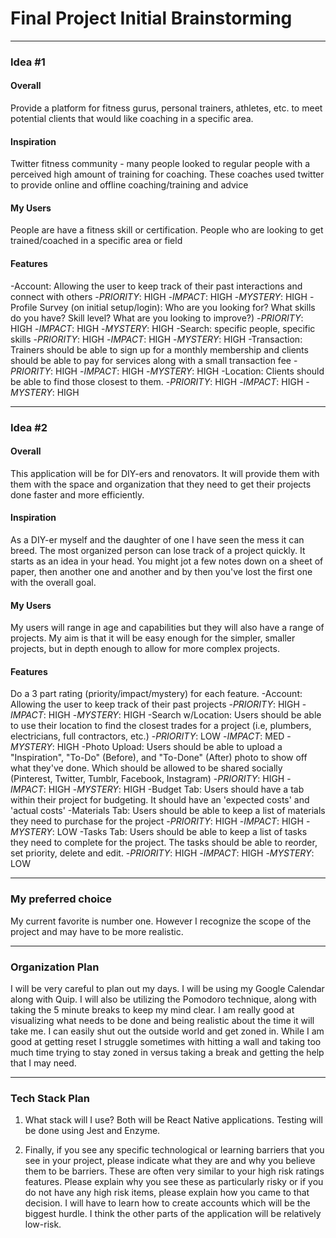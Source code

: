 # Final Project Initial Brainstorming
---
### Idea \#1 ###

#### Overall ####
Provide a platform for fitness gurus, personal trainers, athletes, etc. to meet potential clients that would like coaching in a specific area.

#### Inspiration ####
Twitter fitness community - many people looked to regular people with a perceived high amount of training for coaching. These coaches used twitter to provide online and offline coaching/training and advice

#### My Users ####
People are have a fitness skill or certification. People who are looking to get trained/coached in a specific area or field

#### Features ####
-Account: Allowing the user to keep track of their past interactions and connect with others
  -_*PRIORITY*_: HIGH
  -_*IMPACT*_: HIGH
  -_*MYSTERY*_: HIGH
-Profile Survey (on initial setup/login): Who are you looking for? What skills do you have? Skill level? What are you looking to improve?)
  -_*PRIORITY*_: HIGH
  -_*IMPACT*_: HIGH
  -_*MYSTERY*_: HIGH
-Search: specific people, specific skills
  -_*PRIORITY*_: HIGH
  -_*IMPACT*_: HIGH
  -_*MYSTERY*_: HIGH
-Transaction: Trainers should be able to sign up for a monthly membership and clients should be able to pay for services along with a small transaction fee
  -_*PRIORITY*_: HIGH
  -_*IMPACT*_: HIGH
  -_*MYSTERY*_: HIGH
-Location: Clients should be able to find those closest to them.
  -_*PRIORITY*_: HIGH
  -_*IMPACT*_: HIGH
  -_*MYSTERY*_: HIGH

---
### Idea \#2 ###

#### Overall ####
This application will be for DIY-ers and renovators. It will provide them with them with the space and organization that they need to get their projects done faster and more efficiently.

#### Inspiration ####
As a DIY-er myself and the daughter of one I have seen the mess it can breed. The most organized person can lose track of a project quickly. It starts as an idea in your head. You might jot a few notes down on a sheet of paper, then another one and another and by then you've lost the first one with the overall goal.

#### My Users ####
My users will range in age and capabilities but they will also have a range of projects. My aim is that it will be easy enough for the simpler, smaller projects, but in depth enough to allow for more complex projects.

#### Features ####
Do a 3 part rating (priority/impact/mystery) for each feature.
  -Account: Allowing the user to keep track of their past projects
    -_*PRIORITY*_: HIGH
    -_*IMPACT*_: HIGH
    -_*MYSTERY*_: HIGH
  -Search w/Location: Users should be able to use their location to find the closest trades for a project (i.e, plumbers, electricians, full contractors, etc.)
    -_*PRIORITY*_: LOW
    -_*IMPACT*_: MED
    -_*MYSTERY*_: HIGH
  -Photo Upload: Users should be able to upload a "Inspiration", "To-Do" (Before), and "To-Done" (After) photo to show off what they've done. Which should be allowed to be shared socially (Pinterest, Twitter, Tumblr, Facebook, Instagram)
    -_*PRIORITY*_: HIGH
    -_*IMPACT*_: HIGH
    -_*MYSTERY*_: HIGH
  -Budget Tab: Users should have a tab within their project for budgeting. It should have an 'expected costs' and 'actual costs'
  -Materials Tab: Users should be able to keep a list of materials they need to purchase for the project
    -_*PRIORITY*_: HIGH
    -_*IMPACT*_: HIGH
    -_*MYSTERY*_: LOW
  -Tasks Tab: Users should be able to keep a list of tasks they need to complete for the project. The tasks should be able to reorder, set priority, delete and edit.
    -_*PRIORITY*_: HIGH
    -_*IMPACT*_: HIGH
    -_*MYSTERY*_: LOW

---
### My preferred choice ###
My current favorite is number one. However I recognize the scope of the project and may have to be more realistic.


---
### Organization Plan ###
I will be very careful to plan out my days. I will be using my Google Calendar along with Quip. I will also be utilizing the Pomodoro technique, along with taking the 5 minute breaks to keep my mind clear.
I am really good at visualizing what needs to be done and being realistic about the time it will take me. I can easily shut out the outside world and get zoned in.
While I am good at getting reset I struggle sometimes with hitting a wall and taking too much time trying to stay zoned in versus taking a break and getting the help that I may need.


---
### Tech Stack Plan ###
1. What stack will I use?
Both will be React Native applications. Testing will be done using Jest and Enzyme.

2. Finally, if you see any specific technological or learning barriers that you see in your project, please indicate what they are and why you believe them to be barriers. These are often very similar to your high risk ratings features. Please explain why you see these as particularly risky or if you do not have any high risk items, please explain how you came to that decision.
  I will have to learn how to create accounts which will be the biggest hurdle. I think the other parts of the application will be relatively low-risk.
